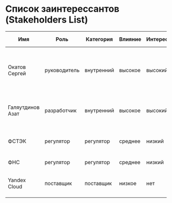 # Список заинтерессантов (Stakeholders List)

| Имя                                  | Роль                   | Категория  | Влияние | Интерес | Интересы                                                      | Контакты                  | Частота контактов | Дополнительно                                             |
|--------------------------------------|------------------------|------------|---------|---------|---------------------------------------------------------------|---------------------------|-------------------|-----------------------------------------------------------|
| Окатов Сергей                        | руководитель           | внутренний | высокое | высокий | состояние проекта, сроки, проблемы, публикация crowd project  | sokatov@gmail.com         | еженедельно       |                                                           |
| Галяутдинов Азат                     | разработчик            | внутренний | высокое | высокий | архитектура, требования, функции, сроки завершения    	      | azatgt96@gmail.com        | еженедельно       |                                                           |
| ФСТЭК                                | регулятор              | регулятор  | среднее | низкий  | защита информации                                             | https://fstec.ru/         | нет               | Зарегистрироваться в качестве распространителя информации |
| ФНС                                  | регулятор              | регулятор  | среднее | низкий  | оплата налогов                                                | https://www.nalog.gov.ru/ | ежеквартально     |                                                           |
| Yandex Cloud                         | поставщик              | поставщик  | низкое  | нет     | оплата счетов, соблюдение законов                             | https://cloud.yandex.ru/  | нет               |                                                           | 
